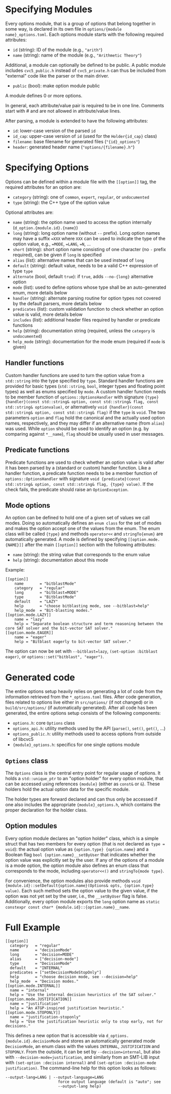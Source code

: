 Specifying Modules
==================

Every options module, that is a group of options that belong together in some
way, is declared in its own file in `options/{module name}_options.toml`. Each
options module starts with the following required attributes:

* `id` (string): ID of the module (e.g., `"arith"`)
* `name` (string): name of the module (e.g., `"Arithmetic Theory"`)

Additional, a module can optionally be defined to be public. A public module
includes `cvc5_public.h` instead of `cvc5_private.h` can thus be included from
"external" code like the parser or the main driver.

* `public` (bool): make option module public

A module defines 0 or more options.

In general, each attribute/value pair is required to be in one line. Comments
start with # and are not allowed in attribute/value lines.

After parsing, a module is extended to have the following attributes:

* `id`: lower-case version of the parsed `id`
* `id_cap`: upper-case version of `id` (used for the `Holder{id_cap}` class)
* `filename`: base filename for generated files (`"{id}_options"`)
* `header`: generated header name (`"options/{filename}.h"`)


Specifying Options
==================

Options can be defined within a module file with the `[[option]]` tag, the
required attributes for an option are:

* `category` (string): one of `common`, `expert`, `regular`, or `undocumented`
* `type` (string): the C++ type of the option value

Optional attributes are:

* `name` (string): the option name used to access the option internally
  (`d_option.{module.id}.{name}`)
* `long` (string): long option name (without `--` prefix). Long option names may
  have a suffix `=XXX` where `XXX` can be used to indicate the type of the
  option value, e.g., `=MODE`, `=LANG`, `=N`, ...
* `short` (string): short option name consisting of one character (no `-` prefix
  required), can be given if `long` is specified
* `alias` (list): alternative names that can be used instead of `long`
* `default` (string): default value, needs to be a valid C++ expression of type
  `type`
* `alternate` (bool, default `true`): if `true`, adds `--no-{long}` alternative
  option
* `mode` (list): used to define options whose type shall be an auto-generated
  enum, more details below
* `handler` (string): alternate parsing routine for option types not covered by
  the default parsers, more details below
* `predicates` (list): custom validation function to check whether an option
  value is valid, more details below
* `includes` (list): additional header files required by handler or predicate
  functions
* `help` (string): documentation string (required, unless the `category` is
  `undocumented`)
* `help_mode` (string): documentation for the mode enum (required if `mode` is
  given)


Handler functions
-----------------

Custom handler functions are used to turn the option value from a `std::string`
into the type specified by `type`. Standard handler functions are provided for
basic types (`std::string`, `bool`, integer types and floating point types) as
well as enums specified by `mode`. A custom handler function needs to be member
function of `options::OptionsHandler` with signature `{type} {handler}(const
std::string& option, const std::string& flag, const std::string& optionvalue)`,
or alternatively `void {handler}(const std::string& option, const std::string&
flag)` if the `type` is `void`. The two parameters `option` and `flag` hold the
canonical and the actually used option names, respectively, and they may differ
if an alternative name (from `alias`) was used. While `option` should be used to
identify an option (e.g. by comparing against `*__name`), `flag` should be
usually used in user messages.


Predicate functions
-------------------

Predicate functions are used to check whether an option value is valid after it
has been parsed by a (standard or custom) handler function. Like a handler
function, a predicate function needs to be a member function of
`options::OptionsHandler` with signature `void {predicate}(const std::string&
option, const std::string& flag, {type} value)`. If the check fails, the
predicate should raise an `OptionException`.


Mode options
------------

An option can be defined to hold one of a given set of values we call modes.
Doing so automatically defines an `enum class` for the set of modes and makes
the option accept one of the values from the enum. The enum class will be called
`{type}` and methods `operator<<` and `stringTo{enum}` are automatically
generated. A mode is defined by specifying `[[option.mode.{NAME}]]` after the
main `[[option]]` section with the following attributes:

* `name` (string): the string value that corresponds to the enum value
* `help` (string): documentation about this mode

Example:

    [[option]]
        name       = "bitblastMode"
        category   = "regular"
        long       = "bitblast=MODE"
        type       = "BitblastMode"
        default    = "LAZY"
        help       = "choose bitblasting mode, see --bitblast=help"
        help_mode  = "Bit-blasting modes."
    [[option.mode.LAZY]]
        name = "lazy"
        help = "Separate boolean structure and term reasoning between the core SAT solver and the bit-vector SAT solver."
    [[option.mode.EAGER]]
        name = "eager"
        help = "Bitblast eagerly to bit-vector SAT solver."

The option can now be set with `--bitblast=lazy`, `(set-option :bitblast
eager)`, or `options::set("bitblast", "eager")`.


Generated code
==============

The entire options setup heavily relies on generating a lot of code from the
information retrieved from the `*_options.toml` files. After code generation,
files related to options live either in `src/options/` (if not changed) or in
`build/src/options/` (if automatically generated). After all code has been
generated, the entire options setup consists of the following components:

* `options.h`: core `Options` class
* `options_api.h`: utility methods used by the API (`parse()`, `set()`, `get()`,
  ...)
* `options_public.h`: utility methods used to access options from outside of
  libcvc5
* `{module}_options.h`: specifics for one single options module


`Options` class
---------------

The `Options` class is the central entry point for regular usage of options. It
holds a `std::unique_ptr` to an "option holder" for every option module, that
can be accessed using references `{module}` (either as `const&` or `&`). These
holders hold the actual option data for the specific module.

The holder types are forward declared and can thus only be accessed if one also
includes the appropriate `{module}_options.h`, which contains the proper
declaration for the holder class.


Option modules
--------------

Every option module declares an "option holder" class, which is a simple struct
that has two members for every option (that is not declared as `type = void`):
the actual option value as `{option.type} {option.name}` and a Boolean flag
`bool {option.name}__setByUser` that indicates whether the option value was
explicitly set by the user. If any of the options of a module is a mode option,
the option module also defines an enum class that corresponds to the mode,
including `operator<<()` and `stringTo{mode type}`.

For convenience, the option modules also provide methods `void
{module.id}::setDefault{option.name}(Options& opts, {option.type} value)`. Each
such method sets the option value to the given value, if the option was not yet
set by the user, i.e., the `__setByUser` flag is false. Additionally, every
option module exports the `long` option name as `static constexpr const char*
{module.id}::{option.name}__name`.


Full Example
============

    [[option]]
      category   = "regular"
      name       = "decisionMode"
      long       = "decision=MODE"
      alias      = ["decision-mode"]
      type       = "DecisionMode"
      default    = "INTERNAL"
      predicates = ["setDecisionModeStopOnly"]
      help       = "choose decision mode, see --decision=help"
      help_mode  = "Decision modes."
    [[option.mode.INTERNAL]]
      name = "internal"
      help = "Use the internal decision heuristics of the SAT solver."
    [[option.mode.JUSTIFICATION]]
      name = "justification"
      help = "An ATGP-inspired justification heuristic."
    [[option.mode.STOPONLY]]
      name = "justification-stoponly"
      help = "Use the justification heuristic only to stop early, not for decisions."

This defines a new option that is accessible via
`d_options.{module.id}.decisionMode` and stores an automatically generated mode
`DecisionMode`, an enum class with the values `INTERNAL`, `JUSTIFICATION` and
`STOPONLY`. From the outside, it can be set by `--decision=internal`, but also
with `--decision-mode=justification`, and similarly from an SMT-LIB input with
`(set-option :decision internal)` and `(set-option :decision-mode
justification)`. The command-line help for this option looks as follows:

    --output-lang=LANG | --output-language=LANG
                           force output language (default is "auto"; see
                           --output-lang help)
